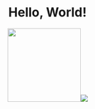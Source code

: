 <h1 align=center>Hello, World!</h1>

<p align=center>
    <kbd>
        <img height=165 src="https://github-readme-stats.vercel.app/api?username=adityatelange&bg_color=00000000&text_color=58a6ff&hide_border=true&disable_animations=true&include_all_commits=true"><img src="https://github-readme-stats.vercel.app/api/top-langs/?username=adityatelange&layout=compact&bg_color=00000000&text_color=58a6ff&hide_border=true&disable_animations=true" />
    </kbd>
</p>
